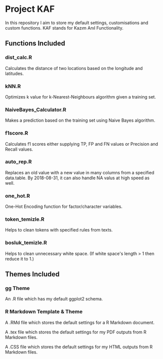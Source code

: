 # Project KAF

In this repository I aim to store my default settings, customisations and custom functions. KAF stands for Kazım Anıl Functionality.

## Functions Included

### dist_calc.R 

Calculates the distance of two locations based on the longitude and latitudes.

### kNN.R

Optimizes k value for k-Nearest-Neighbours algorithm given a training set.

### NaiveBayes_Calculator.R

Makes a prediction based on the training set using Naive Bayes algorithm.

### f1score.R

Calculates f1 scores either supplying TP, FP and FN values or Precision and Recall values.

### auto_rep.R

Replaces an old value with a new value in many columns from a specified data.table. 
By 2018-08-31, it can also handle NA valus at high speed as well.

### one_hot.R

One-Hot Encoding function for factor/character variables.

### token_temizle.R

Helps to clean tokens with specified rules from texts.

### bosluk_temizle.R

Helps to clean unnecessary white space. (If white space's length > 1 then reduce it to 1.)

## Themes Included

### gg Theme

An .R file which has my default ggplot2 schema.

### R Markdown Template & Theme

A .RMd file which stores the default settings for a R Markdown document.

A .tex file which stores the default settings for my PDF outputs from R Markdown files.

A .CSS file which stores the default settings for my HTML outputs from R Markdown files.
